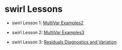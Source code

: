 # swirl Lessons

- swirl Lesson 1: [MultiVar Examples2](https://luisangelmendozavelasco.github.io/Data_Science_Specialization/Data_Science-Statistics_and_Machine_Learning/Regression_Models/Week3/swirl_Lesson_1-MultiVar_Examples2.nb.html)

- swirl Lesson 2: [MultiVar Examples3](https://luisangelmendozavelasco.github.io/Data_Science_Specialization/Data_Science-Statistics_and_Machine_Learning/Regression_Models/Week3/swirl_Lesson_2-MultiVar_Examples3.nb.html)

- swirl Lesson 3: [Residuals Diagnostics and Variation](https://luisangelmendozavelasco.github.io/Data_Science_Specialization/Data_Science-Statistics_and_Machine_Learning/Regression_Models/Week3/swirl_Lesson_3-Residuals_Diagnostics_and_Variation.nb.html)